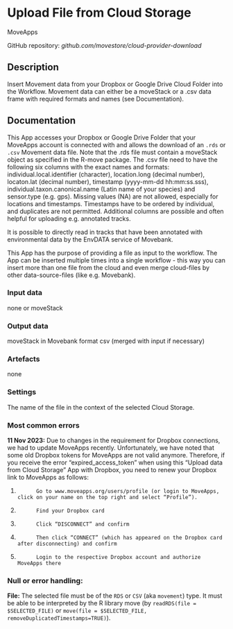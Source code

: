 # Upload File from Cloud Storage
MoveApps

GitHub repository: *github.com/movestore/cloud-provider-download*

## Description
Insert Movement data from your Dropbox or Google Drive Cloud Folder into the Workflow. Movement data can either be a moveStack or a .csv data frame with required formats and names (see Documentation).

## Documentation
This App accesses your Dropbox or Google Drive Folder that your MoveApps account is connected with and allows the download of an `.rds` or `.csv` Movement data file. Note that the .rds file must contain a moveStack object as specified in the R-move package. The .csv file need to have the following six columns with the exact names and formats: individual.local.identifier (character), location.long (decimal number), locaton.lat (decimal number), timestamp (yyyy-mm-dd hh:mm:ss.sss), individual.taxon.canonical.name (Latin name of your species) and sensor.type (e.g. gps). Missing values (NA) are not allowed, especially for locations and timestamps. Timestamps have to be ordered by individual, and duplicates are not permitted. Additional columns are possible and often helpful for uploading e.g. annotated tracks.

It is possible to directly read in tracks that have been annotated with environmental data by the EnvDATA service of Movebank.

This App has the purpose of providing a file as input to the workflow. The App can be inserted multiple times into a single workflow - this way you can insert more than one file from the cloud and even merge cloud-files by other data-source-files (like e.g. Movebank).

### Input data
none or moveStack

### Output data
moveStack in Movebank format csv (merged with input if necessary)

### Artefacts
none

### Settings
The name of the file in the context of the selected Cloud Storage.

### Most common errors
**11 Nov 2023:** Due to changes in the requirement for Dropbox connections, we had to update MoveApps recently. Unfortunately, we have noted that some old Dropbox tokens for MoveApps are not valid anymore. Therefore, if you receive the error “expired_access_token” when using this “Upload data from Cloud Storage” App with Dropbox, you need to renew your Dropbox link to MoveApps as follows:
1.           Go to www.moveapps.org/users/profile (or login to MoveApps, click on your name on the top right and select “Profile”).
2.           Find your Dropbox card
3.           Click “DISCONNECT” and confirm
4.           Then click “CONNECT” (which has appeared on the Dropbox card after disconnecting) and confirm
5.           Login to the respective Dropbox account and authorize MoveApps there


### Null or error handling:
**File:** The selected file must be of the `RDS` or `CSV` (aka `movement`) type. It must be able to be interpreted by the R library move (by `readRDS(file = $SELECTED_FILE)` or `move(file = $SELECTED_FILE, removeDuplicatedTimestamps=TRUE)`).
